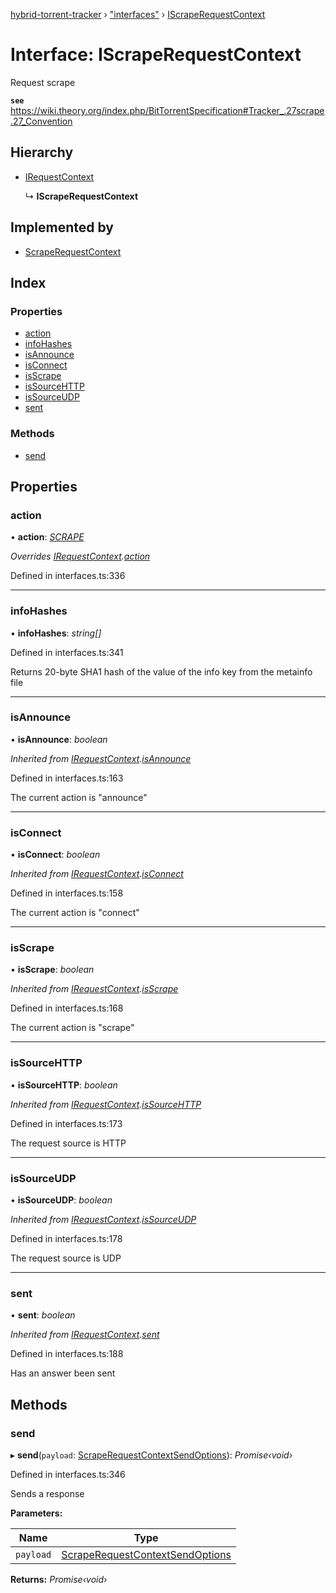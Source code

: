 [hybrid-torrent-tracker](../README.md) › ["interfaces"](../modules/_interfaces_.md) › [IScrapeRequestContext](_interfaces_.iscraperequestcontext.md)

# Interface: IScrapeRequestContext

Request scrape

**`see`** https://wiki.theory.org/index.php/BitTorrentSpecification#Tracker_.27scrape.27_Convention

## Hierarchy

* [IRequestContext](_interfaces_.irequestcontext.md)

  ↳ **IScrapeRequestContext**

## Implemented by

* [ScrapeRequestContext](../classes/_contexts_requests_scrape_.scraperequestcontext.md)

## Index

### Properties

* [action](_interfaces_.iscraperequestcontext.md#action)
* [infoHashes](_interfaces_.iscraperequestcontext.md#infohashes)
* [isAnnounce](_interfaces_.iscraperequestcontext.md#isannounce)
* [isConnect](_interfaces_.iscraperequestcontext.md#isconnect)
* [isScrape](_interfaces_.iscraperequestcontext.md#isscrape)
* [isSourceHTTP](_interfaces_.iscraperequestcontext.md#issourcehttp)
* [isSourceUDP](_interfaces_.iscraperequestcontext.md#issourceudp)
* [sent](_interfaces_.iscraperequestcontext.md#sent)

### Methods

* [send](_interfaces_.iscraperequestcontext.md#send)

## Properties

###  action

• **action**: *[SCRAPE](../enums/_constants_.trackeraction.md#scrape)*

*Overrides [IRequestContext](_interfaces_.irequestcontext.md).[action](_interfaces_.irequestcontext.md#action)*

Defined in interfaces.ts:336

___

###  infoHashes

• **infoHashes**: *string[]*

Defined in interfaces.ts:341

Returns 20-byte SHA1 hash of the value of the info key from the metainfo file

___

###  isAnnounce

• **isAnnounce**: *boolean*

*Inherited from [IRequestContext](_interfaces_.irequestcontext.md).[isAnnounce](_interfaces_.irequestcontext.md#isannounce)*

Defined in interfaces.ts:163

The current action is "announce"

___

###  isConnect

• **isConnect**: *boolean*

*Inherited from [IRequestContext](_interfaces_.irequestcontext.md).[isConnect](_interfaces_.irequestcontext.md#isconnect)*

Defined in interfaces.ts:158

The current action is "connect"

___

###  isScrape

• **isScrape**: *boolean*

*Inherited from [IRequestContext](_interfaces_.irequestcontext.md).[isScrape](_interfaces_.irequestcontext.md#isscrape)*

Defined in interfaces.ts:168

The current action is "scrape"

___

###  isSourceHTTP

• **isSourceHTTP**: *boolean*

*Inherited from [IRequestContext](_interfaces_.irequestcontext.md).[isSourceHTTP](_interfaces_.irequestcontext.md#issourcehttp)*

Defined in interfaces.ts:173

The request source is HTTP

___

###  isSourceUDP

• **isSourceUDP**: *boolean*

*Inherited from [IRequestContext](_interfaces_.irequestcontext.md).[isSourceUDP](_interfaces_.irequestcontext.md#issourceudp)*

Defined in interfaces.ts:178

The request source is UDP

___

###  sent

• **sent**: *boolean*

*Inherited from [IRequestContext](_interfaces_.irequestcontext.md).[sent](_interfaces_.irequestcontext.md#sent)*

Defined in interfaces.ts:188

Has an answer been sent

## Methods

###  send

▸ **send**(`payload`: [ScrapeRequestContextSendOptions](../modules/_interfaces_.md#scraperequestcontextsendoptions)): *Promise‹void›*

Defined in interfaces.ts:346

Sends a response

**Parameters:**

Name | Type |
------ | ------ |
`payload` | [ScrapeRequestContextSendOptions](../modules/_interfaces_.md#scraperequestcontextsendoptions) |

**Returns:** *Promise‹void›*
